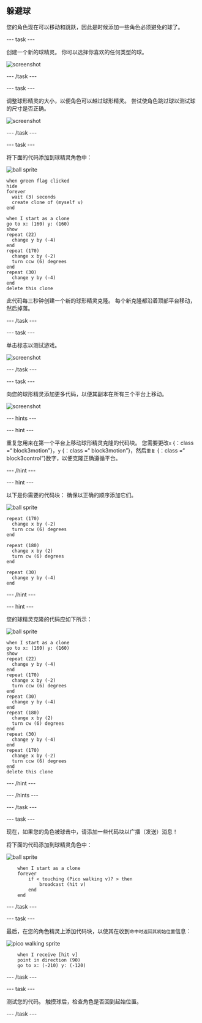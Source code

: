 ## 躲避球

您的角色现在可以移动和跳跃，因此是时候添加一些角色必须避免的球了。

\--- task \---

创建一个新的球精灵。 你可以选择你喜欢的任何类型的球。

![screenshot](images/dodge-balls.png)

\--- /task \---

\--- task \---

调整球形精灵的大小，以便角色可以越过球形精灵。 尝试使角色跳过球以测试球的尺寸是否正确。

![screenshot](images/dodge-ball-resize.png)

\--- /task \---

\--- task \---

将下面的代码添加到球精灵角色中：

![ball sprite](images/ball_sprite.png)

```blocks3
when green flag clicked
hide
forever 
  wait (3) seconds
  create clone of (myself v)
end
```

```blocks3
when I start as a clone
go to x: (160) y: (160)
show
repeat (22) 
  change y by (-4)
end
repeat (170) 
  change x by (-2)
  turn ccw (6) degrees
end
repeat (30) 
  change y by (-4)
end
delete this clone
```

此代码每三秒钟创建一个新的球形精灵克隆。 每个新克隆都沿着顶部平台移动，然后掉落。

\--- /task \---

\--- task \---

单击标志以测试游戏。

![screenshot](images/dodge-ball-test.png)

\--- /task \---

\--- task \---

向您的球形精灵添加更多代码，以便其副本在所有三个平台上移动。

![screenshot](images/dodge-ball-more-motion.png)

\--- hints \---

\--- hint \---

重复您用来在第一个平台上移动球形精灵克隆的代码块。 您需要更改` x ` {：class =“ block3motion”}，` y ` {：class =“ block3motion”}，然后`重复` {：class =“ block3control”}数字，以便克隆正确遵循平台。

\--- /hint \---

\--- hint \---

以下是你需要的代码块： 确保以正确的顺序添加它们。

![ball sprite](images/ball_sprite.png)

```blocks3
repeat (170) 
  change x by (-2)
  turn ccw (6) degrees
end

repeat (180) 
  change x by (2)
  turn cw (6) degrees
end

repeat (30) 
  change y by (-4)
end
```

\--- /hint \---

\--- hint \---

您的球精灵克隆的代码应如下所示：

![ball sprite](images/ball_sprite.png)

```blocks3
when I start as a clone
go to x: (160) y: (160)
show
repeat (22) 
  change y by (-4)
end
repeat (170) 
  change x by (-2)
  turn ccw (6) degrees
end
repeat (30) 
  change y by (-4)
end
repeat (180) 
  change x by (2)
  turn cw (6) degrees
end
repeat (30) 
  change y by (-4)
end
repeat (170) 
  change x by (-2)
  turn ccw (6) degrees
end
delete this clone
```

\--- /hint \---

\--- /hints \---

\--- /task \---

\--- task \---

现在，如果您的角色被球击中，请添加一些代码块以广播（发送）消息！

将下面的代码添加到球精灵角色中：

![ball sprite](images/ball_sprite.png)

```blocks3
    when I start as a clone
    forever
        if < touching (Pico walking v)? > then
            broadcast (hit v)
        end
    end
```

\--- /task \---

\--- task \---

最后，在您的角色精灵上添加代码块，以使其在收到`命中时返回其初始位置`信息：

![pico walking sprite](images/pico_walking_sprite.png)

```blocks3
    when I receive [hit v]
    point in direction (90)
    go to x: (-210) y: (-120)
```

\--- /task \---

\--- task \---

测试您的代码。 触摸球后，检查角色是否回到起始位置。

\--- /task \---